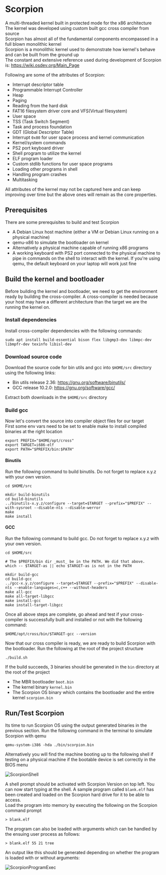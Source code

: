 # Scorpion
A multi-threaded kernel built in protected mode for the x86 architecture  
The kernel was developed using custom built gcc cross compiler from source  
Scorpion has almost all of the fundamental components encompassed in a full blown monolithic kernel  
Scorpion is a monolithic kernel used to demonstrate how kernel's behave and can be built from the ground up  
The constant and extensive reference used during development of Scorpion is: https://wiki.osdev.org/Main_Page  

Following are some of the attributes of Scorpion:  
- Interrupt descriptor table
- Programmable Interrupt Controller
- Heap
- Paging
- Reading from the hard disk
- FAT16 filesystem driver core and VFS(Virtual filesystem)
- User space
- TSS (Task Switch Segment)
- Task and process foundation
- GDT (Global Descriptor Table)
- Interrupt `0x80` for user space process and kernel communication
- Kernel/system commands
- PS2 port keyboard driver
- Shell program to utilize the kernel
- ELF program loader
- Custom stdlib functions for user space programs
- Loading other programs in shell
- Handling program crashes
- Multitasking

All attributes of the kernel may not be captured here and can keep improving over time but the above ones will remain as the core properties.

## Prerequisites 
There are some prerequisites to build and test Scorpion  
- A Debian Linux host machine (either a VM or Debian Linux running on a physical machine)
- qemu-x86 to simulate the bootloader on kernel
- Alternatively a physical machine capable of running x86 programs
- A working keyboard with PS2 port connected to the physical machine to pipe in commands on the shell to interact with the kernel. If you're using qemu, the default keyboard on your laptop will work just fine

## Build the kernel and bootloader
Before building the kernel and bootloader, we need to get the environment ready by building the cross-compiler. A cross-compiler is needed because your host may have a different architecture than the target we are the running the kernel on.

### Install dependencies
Install cross-compiler dependencies with the following commands:
```
sudo apt install build-essential bison flex libgmp3-dev libmpc-dev libmpfr-dev texinfo libisl-dev
```

### Download source code
Download the source code for bin utils and gcc into `$HOME/src` directory using the following links:  
- Bin utils release 2.36: https://gnu.org/software/binutils/
- GCC release 10.2.0: https://gnu.org/software/gcc/

Extract both downloads in the `$HOME/src` directory

### Build gcc
Now let's convert the source into compiler object files for our target  
First some env vars need to be set to enable make to install compiled binaries at the right location  
```
export PREFIX="$HOME/opt/cross"
export TARGET=i686-elf
export PATH="$PREFIX/bin:$PATH"
```
#### Binutils
Run the following command to build binutils. Do not forget to replace x.y.z with your own version.  
```
cd $HOME/src
 
mkdir build-binutils
cd build-binutils
../binutils-x.y.z/configure --target=$TARGET --prefix="$PREFIX" --with-sysroot --disable-nls --disable-werror
make
make install
```

#### GCC
Run the following command to build gcc. Do not forget to replace x.y.z with your own version.  
```
cd $HOME/src
 
# The $PREFIX/bin dir _must_ be in the PATH. We did that above.
which -- $TARGET-as || echo $TARGET-as is not in the PATH
 
mkdir build-gcc
cd build-gcc
../gcc-x.y.z/configure --target=$TARGET --prefix="$PREFIX" --disable-nls --enable-languages=c,c++ --without-headers
make all-gcc
make all-target-libgcc
make install-gcc
make install-target-libgcc
```

Once all above steps are complete, go ahead and test if your cross-compiler is successfully built and installed or not with the following command:
```
$HOME/opt/cross/bin/$TARGET-gcc --version
```
Now that our cross compiler is ready, we are ready to build Scorpion with the bootloader. Run the following at the root of the project structure  
```
./build.sh
```
If the build succeeds, 3 binaries should be generated in the `bin` directory at the root of the project
- The MBR bootloader `boot.bin`
- The kernel binary `kernel.bin`
- The Scorpion OS binary which contains the bootloader and the entire kernel `scorpion.bin`

## Run/Test Scorpion
Its time to run Scorpion OS using the output generated binaries in the previous section. Run the following command in the terminal to simulate Scorpion with qemu
```
qemu-system-i386 -hda ./bin/scorpion.bin 
```
Alternatively you will find the machine booting up to the following shell if testing on a physical machine if the bootable device is set correctly in the BIOS menu  

![ScorpionShell](https://user-images.githubusercontent.com/78597991/180637755-a0ea0e61-bc85-4133-b6a4-4b64f3aa0c6e.png)

A shell prompt should be activated with Scorpion Version on top left. You can now start typing at the shell. A sample program called `blank.elf` has been created and loaded on the Scorpion hard drive for it to be able to access.  
Load the program into memory by executing the following on the Scorpion command prompt  
```
> blank.elf
```
The program can also be loaded with arguments which can be handled by the ensuing user process as follows:
```
> blank.elf 55 21 tree
```
An output like this should be generated depending on whether the program is loaded with or without arguments:

![ScorpionProgramExec](https://user-images.githubusercontent.com/78597991/180637779-1fff1046-a519-4509-aef9-9a86c94eb172.png)


